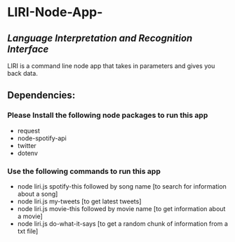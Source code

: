 # LIRI-Node-App-
## *Language Interpretation and Recognition Interface*
LIRI is a command line node app that takes in parameters and gives you back data.

## Dependencies: 
### Please Install the following node packages to run this app 
* request 
* node-spotify-api
* twitter
* dotenv


### Use the following commands to run this app 
* node liri.js spotify-this followed by song name [to search for information about a song]
* node liri.js my-tweets [to get latest tweets]
* node liri.js movie-this followed by movie name [to get information about a movie]
* node liri.js do-what-it-says [to get a random chunk of information from a txt file]
